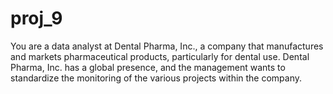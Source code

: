 # proj_9
You are a data analyst at Dental Pharma, Inc., a company that manufactures and markets pharmaceutical products, particularly for dental use. Dental Pharma, Inc. has a global presence, and the management wants to standardize the monitoring of the various projects within the company.
